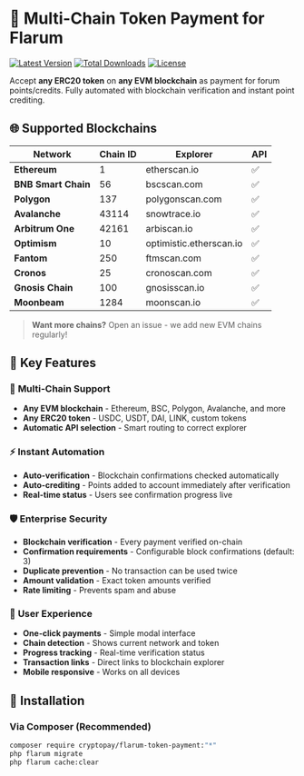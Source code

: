 # 🚀 Multi-Chain Token Payment for Flarum

[![Latest Version](https://img.shields.io/packagist/v/cryptopay/flarum-token-payment.svg?style=flat-square)](https://packagist.org/packages/cryptopay/flarum-token-payment)
[![Total Downloads](https://img.shields.io/packagist/dt/cryptopay/flarum-token-payment.svg?style=flat-square)](https://packagist.org/packages/cryptopay/flarum-token-payment)
[![License](https://img.shields.io/badge/license-MIT-blue.svg?style=flat-square)](LICENSE)

Accept **any ERC20 token** on **any EVM blockchain** as payment for forum points/credits. Fully automated with blockchain verification and instant point crediting.

## 🌐 **Supported Blockchains**

| Network | Chain ID | Explorer | API |
|---------|----------|----------|-----|
| **Ethereum** | 1 | etherscan.io | ✅ |
| **BNB Smart Chain** | 56 | bscscan.com | ✅ |
| **Polygon** | 137 | polygonscan.com | ✅ |
| **Avalanche** | 43114 | snowtrace.io | ✅ |
| **Arbitrum One** | 42161 | arbiscan.io | ✅ |
| **Optimism** | 10 | optimistic.etherscan.io | ✅ |
| **Fantom** | 250 | ftmscan.com | ✅ |
| **Cronos** | 25 | cronoscan.com | ✅ |
| **Gnosis Chain** | 100 | gnosisscan.io | ✅ |
| **Moonbeam** | 1284 | moonscan.io | ✅ |

> **Want more chains?** Open an issue - we add new EVM chains regularly!

## 💫 **Key Features**

### 🔗 **Multi-Chain Support**
- **Any EVM blockchain** - Ethereum, BSC, Polygon, Avalanche, and more
- **Any ERC20 token** - USDC, USDT, DAI, LINK, custom tokens
- **Automatic API selection** - Smart routing to correct explorer

### ⚡ **Instant Automation**
- **Auto-verification** - Blockchain confirmations checked automatically
- **Auto-crediting** - Points added to account immediately after verification
- **Real-time status** - Users see confirmation progress live

### 🛡️ **Enterprise Security**
- **Blockchain verification** - Every payment verified on-chain
- **Confirmation requirements** - Configurable block confirmations (default: 3)
- **Duplicate prevention** - No transaction can be used twice
- **Amount validation** - Exact token amounts verified
- **Rate limiting** - Prevents spam and abuse

### 🎨 **User Experience**
- **One-click payments** - Simple modal interface
- **Chain detection** - Shows current network and token
- **Progress tracking** - Real-time verification status
- **Transaction links** - Direct links to blockchain explorer
- **Mobile responsive** - Works on all devices

## 🚀 **Installation**

### Via Composer (Recommended)
```bash
composer require cryptopay/flarum-token-payment:"*"
php flarum migrate
php flarum cache:clear
